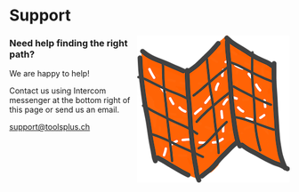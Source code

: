 # Support

<img src="/assets/map.png" align="right">

### Need help finding the right path?

We are happy to help!

Contact us using Intercom messenger at the bottom right of this page or send us 
an email.

[support@toolsplus.ch](mailto:support@toolsplus.ch)